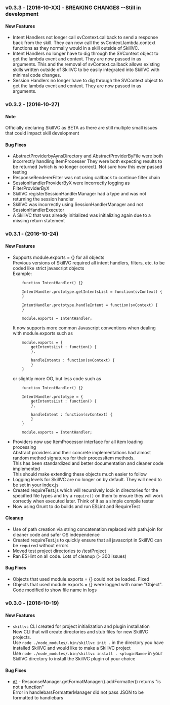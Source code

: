 ### v0.3.3 - (2016-10-XX) - BREAKING CHANGES --Still in development

#### New Features
* Intent Handlers not longer call svContext.callback to send a response back from the skill.  They can now
call the svContext.lambda.context functions as they normally would in a skill outside of SkillVC.
* Intent Handlers no longer have to dig through the SVContext object to get the lambda event and context.  They
are now passed in as arguments.  This and the removal of svContext.callback allows existing skills written 
outside of SkillVC to be easily integrated into SkillVC with minimal code changes.
* Session Handlers no longer have to dig through the SVContext object to get the lambda event and context.  They
are now passed in as arguments.  

### v0.3.2 - (2016-10-27)

#### Note
Officially declaring SkillVC as BETA as there are still multiple small issues that could impact skill development

#### Bug Fixes
* AbstractProviderbyAynsDirectory and AbstractProviderByFile were both incorrectly handling ItemProcesser 
    They were both expecting results to be returned (which is no longer correct).  Not sure how this ever passed testing
* ResponseRendererFilter was not using callback to continue filter chain
* SessionHandlerProviderByX were incorrectly logging as FilterProviderByX
* SkillVC.registerSessionHandlerManager had a type and was not returning the session handler
* SkillVC was incorrectly using SessionHandlerManager and not SessionHandlerExecutor
* A SkillVC that was already initialized was initializing again due to a missing return statement

### v0.3.1 - (2016-10-24)

#### New Features
*  Supports module.exports = {} for all objects  
	Previous versions of SkillVC required all intent handlers, filters, etc. to be coded like strict javascript objects  
		Example:  
	```
		function IntentHandler() {}

		IntentHandler.prototype.getIntentsList = function(svContext) {
		}

		IntentHandler.prototype.handleIntent = function(svContext) {
		}

		module.exports = IntentHandler;
	```
	It now supports more common Javascript conventions when dealing with module.exports such as  
	```
		module.exports = {
			getIntentsList : function() {
			},

			handleIntents : function(svContext) {
			}
		}
	```
	or slightly more OO, but less code such as
	```
		function IntentHandler() {}

		IntentHandler.prototype = {
			getIntentsList : function() {
			},

			handleIntent : function(svContext) {
			}
		}

		module.exports = IntentHandler;
	```
* Providers now use ItemProcessor interface for all item loading processing   
	Abstract providers and their concrete implementations had almost random method signatures for their processItem methods.  
	This has been standardized and better documentation and cleaner code implemented  
	This should make extending these objects much easier to follow
* Logging levels for SkillVC are no longer on by default.  They will need to be set in your index.js
* Created requireTest.js which will recursively look in directories for the specified file types and try a 	```require()``` on them
to ensure they will work correctly when executed later.  Think of it as a simple compile tester
* Now using Grunt to do builds and run ESLint and RequireTest

#### Cleanup
* Use of path creation via string concatenation replaced with path.join for cleaner code and safer OS independence
* Created requireTest.js to quickly ensure that all javascript in SkillVC can be ```require```d without errors
* Moved test project directories to /testProject
* Ran ESHint on all code.  Lots of cleanup (> 300 issues)

#### Bug Fixes
* Objects that used module.exports = {} could not be loaded.  Fixed
* Objects that used module.exports = {} were logged with name "Object".  Code modified to show file name in logs

	
### v0.3.0 - (2016-10-19)

#### New Features
* ```skillvc``` CLI created for project initialization and plugin installation  
    New CLI that will create directories and stub files for new SkillVC projects.    
    Use ```node ./node_modules/.bin/skillvc init .``` in the directory you have installed SkillVC and would like to make a SkillVC project  
    Use ```node ./node_modules/.bin/skillvc install . <pluginName>``` in your SkillVC directory to install the
        SkillVC plugin of your choice


#### Bug Fixes
* [`#2`](https://github.com/sseaman/skillVC/issues/2) -   ResponseManager.getFormatManager().addFormatter() returns "is not a function"  
  Error in handlebarsFormatterManager did not pass JSON to be formatted to handlebars